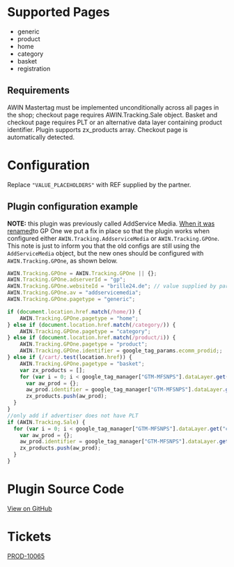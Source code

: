 
# Supported Pages

- generic
- product
- home
- category
- basket
- registration

## Requirements

AWIN Mastertag must be implemented unconditionally across all pages in
the shop; checkout page requires AWIN.Tracking.Sale object.
Basket and checkout page requires PLT or an alternative data layer
containing product identifier. Plugin supports zx_products array.
Checkout page is automatically detected.

# Configuration

Replace `"VALUE_PLACEHOLDERS"` with REF supplied by the partner.

## Plugin configuration example

**NOTE:** this plugin was previously called AddService Media. [When it
was
renamed](https://awin.atlassian.net/servicedesk/customer/portal/19/CORALSERV-274)to
GP One we put a fix in place so that the plugin works when configured
either `AWIN.Tracking.AddserviceMedia` or `AWIN.Tracking.GPOne`. This
note is just to inform you that the old configs are still using the
`AddServiceMedia` object, but the new ones should be configured with
`AWIN.Tracking.GPOne`, as shown below.

``` javascript
AWIN.Tracking.GPOne = AWIN.Tracking.GPOne || {};
AWIN.Tracking.GPOne.adserverId = "gp";
AWIN.Tracking.GPOne.websiteId = "brille24.de"; // value supplied by partner
AWIN.Tracking.GPOne.av = "addservicemedia";
AWIN.Tracking.GPOne.pagetype = "generic";

if (document.location.href.match(/home/)) {
    AWIN.Tracking.GPOne.pagetype = "home";
} else if (document.location.href.match(/category/)) {
    AWIN.Tracking.GPOne.pagetype = "category";
} else if (document.location.href.match(/product/i)) {
    AWIN.Tracking.GPOne.pagetype = "product";
    AWIN.Tracking.GPOne.identifier = google_tag_params.ecomm_prodid;;
} else if (/cart/.test(location.href)) {
    AWIN.Tracking.GPOne.pagetype = "basket";
    var zx_products = [];
    for (var i = 0; i < google_tag_manager["GTM-MFSNPS"].dataLayer.get("view_cart").items.length; i++) {
      var aw_prod = {};
      aw_prod.identifier = google_tag_manager["GTM-MFSNPS"].dataLayer.get("view_cart").items[i].item_id;
      zx_products.push(aw_prod);
  }
}
//only add if advertiser does not have PLT
if (AWIN.Tracking.Sale) {
  for (var i = 0; i < google_tag_manager["GTM-MFSNPS"].dataLayer.get("checkout").items.length; i++) {
    var aw_prod = {};
    aw_prod.identifier = google_tag_manager["GTM-MFSNPS"].dataLayer.get("checkout").items[i].item_id;
    zx_products.push(aw_prod);
  }
}
```



# Plugin Source Code

[View on
GitHub](https://github.com/awin/tracking-advertiser-mastertag/blob/master/src/plugins/thirdParty/addserviceMedia/plugin.js)

# Tickets

[PROD-10065](https://jira.awin.com/browse/PROD-10065)